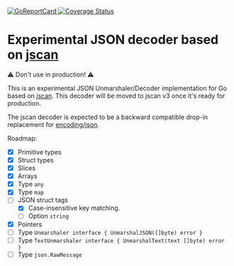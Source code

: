 <a href="https://goreportcard.com/report/github.com/romshark/jscan-experimental-decoder">
    <img src="https://goreportcard.com/badge/github.com/romshark/jscan-experimental-decoder" alt="GoReportCard">
</a>
<a href='https://coveralls.io/github/romshark/jscan-experimental-decoder/?branch=main'>
    <img src='https://coveralls.io/repos/github/romshark/jscan-experimental-decoder/badge.svg?branch=main' alt='Coverage Status' />
</a>

# Experimental JSON decoder based on [jscan](https://github.com/romshark/jscan)

⚠️ Don't use in production! ⚠️

This is an experimental JSON Unmarshaler/Decoder implementation for Go based on
[jscan](https://github.com/romshark/jscan). This decoder will be moved to jscan v3 once it's
ready for production.

The jscan decoder is expected to be a backward compatible drop-in replacement for [encoding/json](https://pkg.go.dev/encoding/json).

Roadmap:
- [x] Primitive types
- [x] Struct types
- [x] Slices
- [x] Arrays
- [x] Type `any`
- [x] Type `map`
- [ ] JSON struct tags
    - [x] Case-insensitive key matching.
    - [ ] Option `string`
- [x] Pointers
- [ ] Type `Unmarshaler interface { UnmarshalJSON([]byte) error }`
- [ ] Type `TextUnmarshaler interface { UnmarshalText(text []byte) error }`
- [ ] Type `json.RawMessage`
